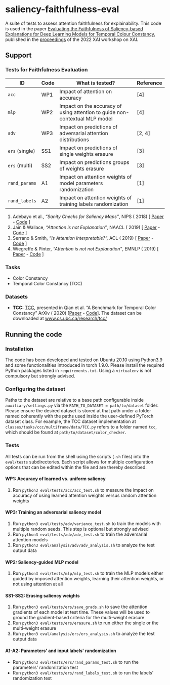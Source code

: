 # saliency-faithfulness-eval

A suite of tests to assess attention faithfulness for explainability. This code is used in the paper [Evaluating the Faithfulness of Saliency-based Explanations for Deep Learning Models for Temporal Colour Constancy](https://arxiv.org/abs/2211.07982), published in the [proceedings](https://drive.google.com/file/d/1TULeerUPQz2bIbKiyPMPtCm02G6lnr7-/view) of the 2022 XAI workshop on XAI.

## Support

### Tests for Faithfulness Evaluation

| ID             | Code | What is tested?                                              | Reference |
| -------------- | ---- | ------------------------------------------------------------ | --------- |
| `acc`          | WP1  | Impact of attention on accuracy                              | [4]       |
| `mlp`          | WP2  | Impact on the accuracy of using attention to guide non-contextual MLP model | [4]       |
| `adv`          | WP3  | Impact on predictions of adversarial attention distributions | [2, 4]    |
| `ers` (single) | SS1  | Impact on predictions of single weights erasure              | [3]       |
| `ers` (multi)  | SS2  | Impact on predictions groups of weights erasure              | [3]       |
| `rand_params`  | A1   | Impact on attention weights of model parameters randomization | [1]       |
| `rand_labels`  | A2   | Impact on attention weights of training labels randomization | [1]       |

1. Adebayo et al., *“Sanity Checks for Saliency Maps”*, NIPS (
   2018) [ [Paper](https://dl.acm.org/doi/10.5555/3327546.3327621) - [Code](https://github.com/adebayoj/sanity_checks_saliency) ]
2. Jain & Wallace, *“Attention is not Explanation”*, NAACL (
   2019) [ [Paper](https://www.aclweb.org/anthology/N19-1357/) - [Code](https://github.com/successar/AttentionExplanation) ]
3. Serrano & Smith, *“Is Attention Interpretable?”,* ACL (
   2019) [ [Paper](https://www.aclweb.org/anthology/P19-1282/) - [Code](https://github.com/serrano-s/attn-tests) ]
4. Wiegreffe & Pinter, *“Attention is not not Explanation”*, EMNLP (
   2019) [ [Paper](https://www.aclweb.org/anthology/D19-1002/) - [Code](https://github.com/sarahwie/attention) ]

### Tasks

* Color Constancy
* Temporal Color Constancy (TCC)

### Datasets

+ **TCC:** [TCC](https://github.com/yanlinqian/Temporal-Color-Constancy), presented in Qian et al. “A Benchmark for
  Temporal Color Constancy” ArXiv (
  2020) [[Paper](https://arxiv.org/abs/2003.03763) - [Code](https://github.com/yanlinqian/Temporal-Color-Constancy)].
  The dataset can be downloaded at www.cs.ubc.ca/research/tcc/

## Running the code

### Installation

The code has been developed and tested on Ubuntu 20.10 using Python3.9 and some functionalities introduced in torch 1.9.0. Please install the required Python packages listed in `requirements.txt`. Using a `virtualenv` is not compulsory but strongly advised.

### Configuring the dataset

Paths to the dataset are relative to a base path configurable inside `auxiliary/settings.py` via the `PATH_TO_DATASET = path/to/dataset` folder. Please ensure the desired dataset is stored at that path under a folder named coherently with the paths used inside the user-defined PyTorch dataset class. For example, the TCC dataset implementation at `classes/tasks/ccc/multiframe/data/TCC.py` refers to a folder named `tcc`, which should be found at `path/to/dataset/color_checker`.

### Tests

All tests can be run from the shell using the scripts (`.sh` files) into the `eval/tests` subdirectories. Each script allows for multiple configuration options that can be edited within the file and are thereby described.

#### WP1: Accuracy of learned vs. uniform saliency

1. Run `python3 eval/tests/acc/acc_test.sh` to measure the impact on accuracy of using learned attention weights versus random attention weights

#### WP3: Training an adversarial saliency model

1. Run `python3 eval/tests/adv/variance_test.sh` to train the models with multiple random seeds. This step is optional but strongly advised
2. Run `python3 eval/tests/adv/adv_test.sh` to train the adversarial attention models
3. Run `python3 eval/analysis/adv/adv_analysis.sh` to analyze the test output data

#### WP2: Saliency-guided MLP model

1. Run `python3 eval/tests/mlp/mlp_test.sh` to train the MLP models either guided by imposed attention weights, learning
   their attention weights, or not using attention at all

#### SS1-SS2: Erasing saliency weights

1. Run `python3 eval/tests/ers/save_grads.sh` to save the attention gradients of each model at test time. These values
   will be used to ground the gradient-based criteria for the multi-weight erasure
2. Run `python3 eval/tests/ers/erasure.sh` to run either the single or the multi-weight erasure
3. Run `python3 eval/analysis/ers/ers_analysis.sh` to analyze the test output data

#### A1-A2: Parameters' and input labels' randomization

* Run `python3 eval/tests/ers/rand_params_test.sh` to run the parameters' randomization test
* Run `python3 eval/tests/ers/rand_labels_test.sh` to run the labels' randomization test
